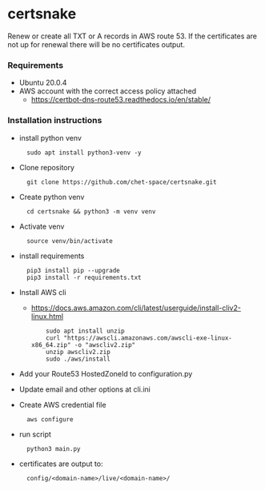 # certsnake

Renew or create all TXT or A records in AWS route 53. If the certificates are not up
for renewal there will be no certificates output. 

### Requirements
* Ubuntu 20.0.4
* AWS account with the correct access policy attached
    * https://certbot-dns-route53.readthedocs.io/en/stable/

### Installation instructions 

* install python venv
  
        sudo apt install python3-venv -y
  
* Clone repository  

        git clone https://github.com/chet-space/certsnake.git

* Create python venv
  
        cd certsnake && python3 -m venv venv

* Activate venv

        source venv/bin/activate  
  
* install requirements
  
        pip3 install pip --upgrade
        pip3 install -r requirements.txt

* Install AWS cli
    * https://docs.aws.amazon.com/cli/latest/userguide/install-cliv2-linux.html
      
              sudo apt install unzip  
              curl "https://awscli.amazonaws.com/awscli-exe-linux-x86_64.zip" -o "awscliv2.zip"
              unzip awscliv2.zip
              sudo ./aws/install

* Add your Route53 HostedZoneId to configuration.py
* Update email and other options at cli.ini  
* Create AWS credential file

        aws configure

* run script

        python3 main.py

* certificates are output to: 
  
        config/<domain-name>/live/<domain-name>/